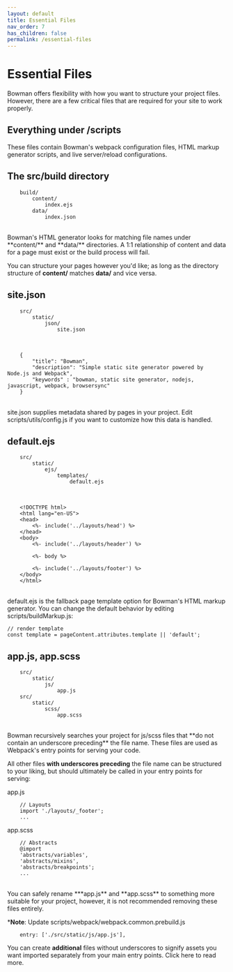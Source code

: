 ```yaml
---
layout: default
title: Essential Files
nav_order: 7
has_children: false
permalink: /essential-files
---
```


# Essential Files

Bowman offers flexibility with how you want to structure your project files. However, there are a few critical files that are required for your site to work properly.

## Everything under /scripts
These files contain Bowman's webpack configuration files, HTML markup generator scripts, and live server/reload configurations.

## The src/build directory

        build/
            content/
                index.ejs
            data/
                index.json

<br>
Bowman's HTML generator looks for matching file names under **content/** and **data/** directories. A 1:1 relationship of content and data for a page must exist or the build process will fail.

You can structure your pages however you'd like; as long as the directory structure of **content/** matches **data/** and vice versa.

## site.json

        src/
            static/
                json/
                    site.json

<br>

        { 
            "title": "Bowman",
            "description": "Simple static site generator powered by Node.js and Webpack",
            "keywords" : "bowman, static site generator, nodejs, javascript, webpack, browsersync"
        }

<br>
site.json supplies metadata shared by pages in your project. Edit scripts/utils/config.js if you want to customize how this data is handled.
            
## default.ejs

        src/
            static/
                ejs/
                    templates/
                        default.ejs

<br>

        <!DOCTYPE html>
        <html lang="en-US">
        <head>
            <%- include('../layouts/head') %>
        </head>
        <body>
            <%- include('../layouts/header') %>

            <%- body %>

            <%- include('../layouts/footer') %>
        </body>
        </html>

<br>
default.ejs is the fallback page template option for Bowman's HTML markup generator. You can change the default behavior by editing scripts/buildMarkup.js:

    // render template
    const template = pageContent.attributes.template || 'default';

## app.js, app.scss

        src/
            static/
                js/
                    app.js
        src/
            static/
                scss/
                    app.scss

<br>
Bowman recursively searches your project for js/scss files that **do not contain an underscore preceding** the file name. These files are used as Webpack's entry points for serving your code. 

All other files **with underscores preceding** the file name can be structured to your liking, but should ultimately be called in your entry points for serving:

app.js

        // Layouts
        import './layouts/_footer';
        ...

app.scss

        // Abstracts
        @import
        'abstracts/variables',
        'abstracts/mixins',
        'abstracts/breakpoints';
        ...

<br>
You can safely rename ***app.js** and **app.scss** to something more suitable for your project, however, it is not recommended removing these files entirely.

***Note**: Update scripts/webpack/webpack.common.prebuild.js

        entry: ['./src/static/js/app.js'],

You can create **additional** files without underscores to signify assets you want imported separately from your main entry points. Click here to read more.
